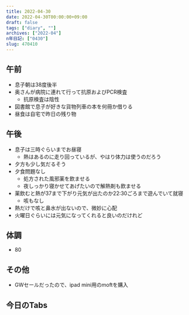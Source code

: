 ```yaml
---
title: 2022-04-30
date: 2022-04-30T00:00:00+09:00
draft: false
tags: ["diary", ""]
archives: ["2022-04"]
n年日記: ["0430"]
slug: 470410
---
```

## 午前
- 息子朝は38度後半
- 奥さんが病院に連れて行って抗原およびPCR検査
  - 抗原検査は陰性
- 図書館で息子が好きな貨物列車の本を何冊か借りる
- 昼食は自宅で昨日の残り物
## 午後
- 息子は三時ぐらいまでお昼寝
  - 熱はあるのに走り回っているが、やはり体力は使うのだろう
- 夕方も少し気だるそう
- 夕食問題なし
  - 処方された風邪薬を飲ませる
  - 夜しっかり寝かせてあげたいので解熱剤も飲ませる
- 薬飲むと熱が37まで下がり元気が出たのか22:30ごろまで遊んでいて就寝
  - 咳もなし
- 熱だけで咳と鼻水が出ないので、微妙に心配
- 火曜日ぐらいには元気になってくれると良いのだけれど
## 体調
- 80
## その他
- GWセールだったので、ipad mini用のmoftを購入
## 今日のTabs